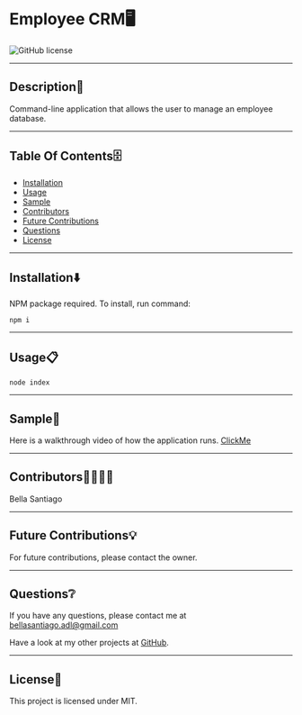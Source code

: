 # Employee CRM🖥
  ![GitHub license](https://img.shields.io/badge/license-MIT-yellowgreen.svg)

  ---

  ## Description📒
  Command-line application that allows the user to manage an employee database.

  ---

  ## Table Of Contents🗄
  - [Installation](#Installation⬇️) 
  - [Usage](#Usage📋)
  - [Sample](#Sample🎥)
  - [Contributors](#Contributors🧑‍💻👩‍💻)
  - [Future Contributions](#Future-Contributions💡)
  - [Questions](#Questions❔)
  - [License](#license🔐)

  ---

  ## Installation⬇️
  

NPM package required. To install, run command:
```
npm i
```

  ---

  ## Usage📋
  
```
node index
```

  ---

  ## Sample🎥
  
  Here is a walkthrough video of how the application runs. [ClickMe](https://github.com/bellasantiago/employee-management)

  ---

  ## Contributors🧑‍💻👩‍💻
  
  Bella Santiago
  
  ---

  ## Future Contributions💡

  For future contributions, please contact the owner.

  ---

  ## Questions❔

  If you have any questions, please contact me at bellasantiago.adl@gmail.com

  Have a look at my other projects at [GitHub](http://github.com/bellasantiago).

  ---
  ## License🔐
  
  This project is licensed under MIT.
